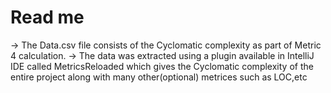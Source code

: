 # Read me

-> The Data.csv file consists of the Cyclomatic complexity as part of Metric 4 calculation.
-> The data was extracted using a plugin available in IntelliJ IDE called MetricsReloaded which gives the Cyclomatic complexity of the entire project
along with many other(optional) metrices such as LOC,etc
